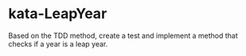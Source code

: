 # kata-LeapYear
Based on the TDD method, create a test and implement a method that checks if a year is a leap year.
